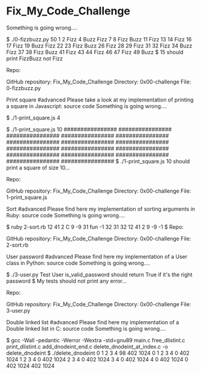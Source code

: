 # Fix_My_Code_Challenge
Something is going wrong….

$ ./0-fizzbuzz.py 50 1 2 Fizz 4 Buzz Fizz 7 8 Fizz Buzz 11 Fizz 13 14 Fizz 16 17 Fizz 19 Buzz Fizz 22 23 Fizz Buzz 26 Fizz 28 29 Fizz 31 32 Fizz 34 Buzz Fizz 37 38 Fizz Buzz 41 Fizz 43 44 Fizz 46 47 Fizz 49 Buzz $ 15 should print FizzBuzz not Fizz

Repo:

GitHub repository: Fix_My_Code_Challenge Directory: 0x00-challenge File: 0-fizzbuzz.py

Print square #advanced Please take a look at my implementation of printing a square in Javascript: source code
Something is going wrong….

$ ./1-print_square.js 4

$ ./1-print_square.js 10 ################ ################ ################ ################ ################ ################ ################ ################ ################ ################ ################ ################ ################ ################ ################ ################ $ ./1-print_square.js 10 should print a square of size 10…

Repo:

GitHub repository: Fix_My_Code_Challenge Directory: 0x00-challenge File: 1-print_square.js

Sort #advanced Please find here my implementation of sorting arguments in Ruby: source code
Something is going wrong….

$ ruby 2-sort.rb 12 41 2 C 9 -9 31 fun -1 32 31 32 12 41 2 9 -9 -1 $ Repo:

GitHub repository: Fix_My_Code_Challenge Directory: 0x00-challenge File: 2-sort.rb

User password #advanced Please find here my implementation of a User class in Python: source code
Something is going wrong….

$ ./3-user.py Test User is_valid_password should return True if it's the right password $ My tests should not print any error…

Repo:

GitHub repository: Fix_My_Code_Challenge Directory: 0x00-challenge File: 3-user.py

Double linked list #advanced Please find here my implementation of a Double linked list in C: source code
Something is going wrong….

$ gcc -Wall -pedantic -Werror -Wextra -std=gnu89 main.c free_dlistint.c print_dlistint.c add_dnodeint_end.c delete_dnodeint_at_index.c -o delete_dnodeint $ ./delete_dnodeint 0 1 2 3 4 98 402 1024
0 1 2 3 4 0 402 1024
1 2 3 4 0 402 1024
2 3 4 0 402 1024
3 4 0 402 1024
4 0 402 1024
0 402 1024
402 1024

